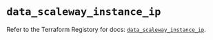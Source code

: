 # `data_scaleway_instance_ip`

Refer to the Terraform Registory for docs: [`data_scaleway_instance_ip`](https://www.terraform.io/docs/providers/scaleway/d/instance_ip).

